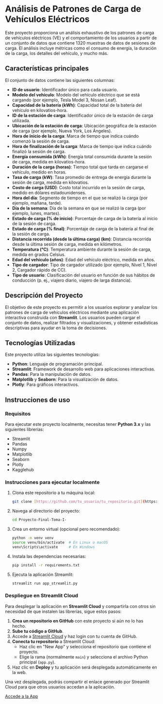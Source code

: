 # Análisis de Patrones de Carga de Vehículos Eléctricos

Este proyecto proporciona un análisis exhaustivo de los patrones de carga de vehículos eléctricos (VE) y el comportamiento de los usuarios a partir de un conjunto de datos que contiene 1320 muestras de datos de sesiones de carga. El análisis incluye métricas como el consumo de energía, la duración de la carga, los detalles del vehículo, y mucho más.

## Características principales

El conjunto de datos contiene las siguientes columnas:

- **ID de usuario**: Identificador único para cada usuario.
- **Modelo del vehículo**: Modelo del vehículo eléctrico que se está cargando (por ejemplo, Tesla Model 3, Nissan Leaf).
- **Capacidad de la batería (kWh)**: Capacidad total de la batería del vehículo en kilovatios-hora.
- **ID de la estación de carga**: Identificador único de la estación de carga utilizada.
- **Ubicación de la estación de carga**: Ubicación geográfica de la estación de carga (por ejemplo, Nueva York, Los Ángeles).
- **Hora de inicio de la carga**: Marca de tiempo que indica cuándo comenzó la sesión de carga.
- **Hora de finalización de la carga**: Marca de tiempo que indica cuándo finalizó la sesión de carga.
- **Energía consumida (kWh)**: Energía total consumida durante la sesión de carga, medida en kilovatios-hora.
- **Duración de la carga (horas)**: Tiempo total que tarda en cargarse el vehículo, medido en horas.
- **Tasa de carga (kW)**: Tasa promedio de entrega de energía durante la sesión de carga, medida en kilovatios.
- **Costo de carga (USD)**: Costo total incurrido en la sesión de carga, medido en dólares estadounidenses.
- **Hora del día**: Segmento de tiempo en el que se realizó la carga (por ejemplo, mañana, tarde).
- **Día de la semana**: Día de la semana en que se realizó la carga (por ejemplo, lunes, martes).
- **Estado de carga (% de inicio)**: Porcentaje de carga de la batería al inicio de la sesión de carga.
- **Estado de carga (% final)**: Porcentaje de carga de la batería al final de la sesión de carga.
- **Distancia recorrida (desde la última carga) (km)**: Distancia recorrida desde la última sesión de carga, medida en kilómetros.
- **Temperatura (°C)**: Temperatura ambiente durante la sesión de carga, medida en grados Celsius.
- **Edad del vehículo (años)**: Edad del vehículo eléctrico, medida en años.
- **Tipo de cargador**: Tipo de cargador utilizado (por ejemplo, Nivel 1, Nivel 2, Cargador rápido de CC).
- **Tipo de usuario**: Clasificación del usuario en función de sus hábitos de conducción (p. ej., viajero diario, viajero de larga distancia).

## Descripción del Proyecto

El objetivo de este proyecto es permitir a los usuarios explorar y analizar los patrones de carga de vehículos eléctricos mediante una aplicación interactiva construida con **Streamlit**. Los usuarios pueden cargar el conjunto de datos, realizar filtrados y visualizaciones, y obtener estadísticas descriptivas para ayudar en la toma de decisiones.

## Tecnologías Utilizadas

Este proyecto utiliza las siguientes tecnologías:

- **Python**: Lenguaje de programación principal.
- **Streamlit**: Framework de desarrollo web para aplicaciones interactivas.
- **Pandas**: Para la manipulación de datos.
- **Matplotlib** y **Seaborn**: Para la visualización de datos.
- **Plotly**: Para gráficos interactivos.

## Instrucciones de uso

### Requisitos

Para ejecutar este proyecto localmente, necesitas tener **Python 3.x** y las siguientes librerías:

- Streamlit
- Pandas
- Numpy
- Matplotlib
- Seaborn
- Plotly
- Kagglehub

### Instrucciones para ejecutar localmente

1. Clona este repositorio a tu máquina local:
    ```bash
    git clone [https://github.com/tu_usuario/tu_repositorio.git](https://github.com/Sebas23615/Proyecto-Final-Toma-I-.git)
    ```

2. Navega al directorio del proyecto:
    ```bash
    cd Proyecto-Final-Toma-I-
    ```

3. Crea un entorno virtual (opcional pero recomendado):
    ```bash
    python -m venv venv
    source venv/bin/activate  # En Linux o macOS
    venv\Scripts\activate     # En Windows
    ```

4. Instala las dependencias necesarias:
    ```bash
    pip install -r requirements.txt
    ```

5. Ejecuta la aplicación Streamlit:
    ```bash
    streamlit run app_streamlit.py
    ```

### Despliegue en Streamlit Cloud

Para desplegar la aplicación en **Streamlit Cloud** y compartirla con otros sin necesidad de que instalen las librerías, sigue estos pasos:

1. **Crea un repositorio en GitHub** con este proyecto si aún no lo has hecho.
2. **Sube tu código a GitHub**.
3. Accede a [Streamlit Cloud](https://share.streamlit.io/) y haz login con tu cuenta de GitHub.
4. **Conecta tu repositorio** a Streamlit Cloud:
   - Haz clic en "New App" y selecciona el repositorio que contiene el proyecto.
   - Elige la rama (normalmente `main`) y selecciona el archivo Python principal (`app.py`).
5. Haz clic en **Deploy** y tu aplicación será desplegada automáticamente en la web.

Una vez desplegada, podrás compartir el enlace generado por Streamlit Cloud para que otros usuarios accedan a la aplicación.

[Accede a la App](https://tomadecisiones1.streamlit.app/)
